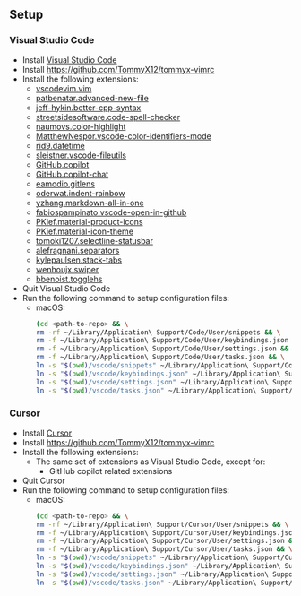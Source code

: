## Setup

### Visual Studio Code

- Install [Visual Studio Code](https://code.visualstudio.com/)
- Install https://github.com/TommyX12/tommyx-vimrc
- Install the following extensions:
    - [vscodevim.vim](https://marketplace.visualstudio.com/items?itemName=vscodevim.vim)
    - [patbenatar.advanced-new-file](https://marketplace.visualstudio.com/items?itemName=patbenatar.advanced-new-file)
    - [jeff-hykin.better-cpp-syntax](https://marketplace.visualstudio.com/items?itemName=jeff-hykin.better-cpp-syntax)
    - [streetsidesoftware.code-spell-checker](https://marketplace.visualstudio.com/items?itemName=streetsidesoftware.code-spell-checker)
    - [naumovs.color-highlight](https://marketplace.visualstudio.com/items?itemName=naumovs.color-highlight)
    - [MatthewNespor.vscode-color-identifiers-mode](https://marketplace.visualstudio.com/items?itemName=MatthewNespor.vscode-color-identifiers-mode)
    - [rid9.datetime](https://marketplace.visualstudio.com/items?itemName=rid9.datetime)
    - [sleistner.vscode-fileutils](https://marketplace.visualstudio.com/items?itemName=sleistner.vscode-fileutils)
    - [GitHub.copilot](https://marketplace.visualstudio.com/items?itemName=GitHub.copilot)
    - [GitHub.copilot-chat](https://marketplace.visualstudio.com/items?itemName=GitHub.copilot-chat)
    - [eamodio.gitlens](https://marketplace.visualstudio.com/items?itemName=eamodio.gitlens)
    - [oderwat.indent-rainbow](https://marketplace.visualstudio.com/items?itemName=oderwat.indent-rainbow)
    - [yzhang.markdown-all-in-one](https://marketplace.visualstudio.com/items?itemName=yzhang.markdown-all-in-one)
    - [fabiospampinato.vscode-open-in-github](https://marketplace.visualstudio.com/items?itemName=fabiospampinato.vscode-open-in-github)
    - [PKief.material-product-icons](https://marketplace.visualstudio.com/items?itemName=PKief.material-product-icons)
    - [PKief.material-icon-theme](https://marketplace.visualstudio.com/items?itemName=PKief.material-icon-theme)
    - [tomoki1207.selectline-statusbar](https://marketplace.visualstudio.com/items?itemName=tomoki1207.selectline-statusbar)
    - [alefragnani.separators](https://marketplace.visualstudio.com/items?itemName=alefragnani.separators)
    - [kylepaulsen.stack-tabs](https://marketplace.visualstudio.com/items?itemName=kylepaulsen.stack-tabs)
    - [wenhoujx.swiper](https://marketplace.visualstudio.com/items?itemName=wenhoujx.swiper)
    - [bbenoist.togglehs](https://marketplace.visualstudio.com/items?itemName=bbenoist.togglehs)
- Quit Visual Studio Code
- Run the following command to setup configuration files:
    - macOS:
        ```bash
        (cd <path-to-repo> && \
        rm -rf ~/Library/Application\ Support/Code/User/snippets && \
        rm -f ~/Library/Application\ Support/Code/User/keybindings.json && \
        rm -f ~/Library/Application\ Support/Code/User/settings.json && \
        rm -f ~/Library/Application\ Support/Code/User/tasks.json && \
        ln -s "$(pwd)/vscode/snippets" ~/Library/Application\ Support/Code/User/snippets && \
        ln -s "$(pwd)/vscode/keybindings.json" ~/Library/Application\ Support/Code/User/keybindings.json && \
        ln -s "$(pwd)/vscode/settings.json" ~/Library/Application\ Support/Code/User/settings.json && \
        ln -s "$(pwd)/vscode/tasks.json" ~/Library/Application\ Support/Code/User/tasks.json)
        ```

### Cursor

- Install [Cursor](https://cursor.com/)
- Install https://github.com/TommyX12/tommyx-vimrc
- Install the following extensions:
    - The same set of extensions as Visual Studio Code, except for:
        - GitHub copilot related extensions
- Quit Cursor
- Run the following command to setup configuration files:
    - macOS:
        ```bash
        (cd <path-to-repo> && \
        rm -rf ~/Library/Application\ Support/Cursor/User/snippets && \
        rm -f ~/Library/Application\ Support/Cursor/User/keybindings.json && \
        rm -f ~/Library/Application\ Support/Cursor/User/settings.json && \
        rm -f ~/Library/Application\ Support/Cursor/User/tasks.json && \
        ln -s "$(pwd)/vscode/snippets" ~/Library/Application\ Support/Cursor/User/snippets && \
        ln -s "$(pwd)/vscode/keybindings.json" ~/Library/Application\ Support/Cursor/User/keybindings.json && \
        ln -s "$(pwd)/vscode/settings.json" ~/Library/Application\ Support/Cursor/User/settings.json && \
        ln -s "$(pwd)/vscode/tasks.json" ~/Library/Application\ Support/Cursor/User/tasks.json)
        ```
